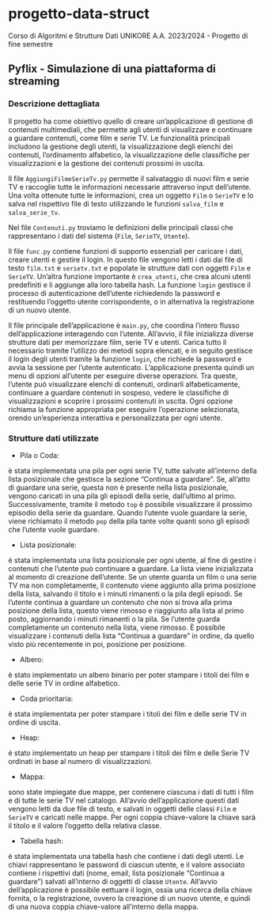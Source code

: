 # progetto-data-struct
Corso di Algoritmi e Strutture Dati UNIKORE A.A. 2023/2024 - Progetto di fine semestre

## Pyflix - Simulazione di una piattaforma di streaming

### Descrizione dettagliata
Il progetto ha come obiettivo quello di creare un’applicazione di gestione di contenuti multimediali, che permette agli utenti di visualizzare e continuare a guardare contenuti, come film e serie TV. Le funzionalità principali includono la gestione degli utenti, la visualizzazione degli elenchi dei contenuti, l’ordinamento alfabetico, la visualizzazione delle classifiche per visualizzazioni e la gestione dei contenuti prossimi in uscita.

Il file `AggiungiFilmeSerieTv.py` permette il salvataggio di nuovi film e serie TV e raccoglie tutte le informazioni necessarie attraverso input dell’utente. Una volta ottenute tutte le informazioni, crea un oggetto `Film` o `SerieTV` e lo salva nel rispettivo file di testo utilizzando le funzioni `salva_film` e `salva_serie_tv`.

Nel file `Contenuti.py` troviamo le definizioni delle principali classi che rappresentano i dati del sistema (`Film`, `SerieTV`, `Utente`).

Il file `func.py` contiene funzioni di supporto essenziali per caricare i dati, creare utenti e gestire il login. In questo file vengono letti i dati dai file di testo `film.txt` e `serietv.txt` e popolate le strutture dati con oggetti `Film` e `SerieTV`.
Un’altra funzione importante è `crea_utenti`, che crea alcuni utenti predefiniti e li aggiunge alla loro tabella hash.
La funzione `login` gestisce il processo di autenticazione dell’utente richiedendo la password e restituendo l’oggetto utente corrispondente, o in alternativa la registrazione di un nuovo utente.

Il file principale dell’applicazione è `main.py`, che coordina l’intero flusso dell’applicazione interagendo con l’utente.
All’avvio, il file inizializza diverse strutture dati per memorizzare film, serie TV e utenti. Carica tutto il necessario tramite l’utilizzo dei metodi sopra elencati, e in seguito gestisce il login degli utenti tramite la funzione `login`, che richiede la password e avvia la sessione per l’utente autenticato.
L’applicazione presenta quindi un menu di opzioni all’utente per eseguire diverse operazioni. Tra queste, l’utente può visualizzare elenchi di contenuti, ordinarli alfabeticamente, continuare a guardare contenuti in sospeso, vedere le classifiche di visualizzazioni e scoprire i prossimi contenuti in uscita. Ogni opzione richiama la funzione appropriata per eseguire l’operazione selezionata, orendo un’esperienza interattiva e personalizzata per ogni utente.

### Strutture dati utilizzate
- Pila o Coda:

è stata implementata una pila per ogni serie TV, tutte salvate all’interno della lista posizionale che gestisce la sezione “Continua a guardare”. Se, all’atto di guardare una serie, questa non è presente nella lista posizionale, vengono caricati in una pila gli episodi della serie, dall’ultimo al primo. Successivamente, tramite il metodo `top` è possibile visualizzare il prossimo episodio della serie da guardare. Quando l’utente vuole guardare la serie, viene richiamato il metodo `pop` della pila tante volte quanti sono gli episodi che l’utente vuole guardare.
- Lista posizionale:

è stata implementata una lista posizionale per ogni utente, al fine di gestire i contenuti che l’utente può continuare a guardare. La lista viene inizializzata al momento di creazione dell’utente. Se un utente guarda un film o una serie TV ma non completamente, il contenuto viene aggiunto alla prima posizione della lista, salvando il titolo e i minuti rimanenti o la pila degli episodi. Se l’utente continua a guardare un contenuto che non si trova alla prima posizione della lista, questo viene rimosso e riaggiunto alla lista al primo posto, aggiornando i minuti rimanenti o la pila. Se l’utente guarda completamente un contenuto nella lista, viene rimosso. È possibile visualizzare i contenuti della lista “Continua a guardare” in ordine, da quello visto più recentemente in poi, posizione per posizione.
- Albero:

è stato implementato un albero binario per poter stampare i titoli dei film e delle serie TV in ordine alfabetico.
- Coda prioritaria:

è stata implementata per poter stampare i titoli dei film e delle serie TV in ordine di uscita.
- Heap:

è stato implementato un heap per stampare i titoli dei film e delle Serie TV ordinati in base al numero di visualizzazioni.
- Mappa:

sono state impiegate due mappe, per contenere ciascuna i dati di tutti i film e di tutte le serie TV nel catalogo. All’avvio dell’applicazione questi dati vengono letti da due file di testo, e salvati in oggetti delle classi `Film` e `SerieTV` e caricati nelle mappe. Per ogni coppia chiave-valore la chiave sarà il titolo e il valore l’oggetto della relativa classe.
- Tabella hash:

è stata implementata una tabella hash che contiene i dati degli utenti. Le chiavi rappresentano le password di ciascun utente, e il valore associato contiene i rispettivi dati (nome, email, lista posizionale “Continua a guardare”) salvati all’interno di oggetti di classe `Utente`. All’avvio dell’applicazione è possibile eettuare il login, ossia una ricerca della chiave fornita, o la registrazione, ovvero la creazione di un nuovo utente, e quindi di una nuova coppia chiave-valore all’interno della mappa.
